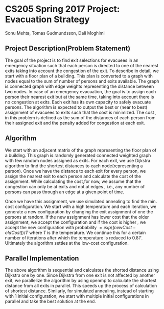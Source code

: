 # CS205 Spring 2017 Project: Evacuation Strategy

Sonu Mehta, Tomas Gudmundsson,  Dali Moghimi

## Project Description(Problem Statement)

The goal of the project is to find exit selections for evacuees in an emergency situation such that each person is directed to one of the nearest exits taking into account the congestion of the exit. To describe in detail, we start with a floor plan of a building. This plan is converted to a graph with nodes equal to the sum of number of persons and exits available. The graph is connected graph with edge weights representing the distance between two nodes. In case of an emergency evacuation, the goal is to assign each person their nearest exit but at the same time, taking into account there is no congestion at exits. Each exit has its own capacity to safely evacuate persons. The algorithm is expected to output the best or (near to best) assignment of evacuees to exits such that the cost is minimized. The cost , in this problem is defined as the sum of the distances of each person from their assigned exit and the penalty added for congestion at each exit.

## Algorithm

We start with an adjacent matrix of the graph representing the floor plan of a building. This graph is randomly generated connected weighted graph with few random nodes assigned as exits. For each exit, we use Dijkstra algorithm to find the shortest distances to each node(representing a person). Once we have the  distance to each exit for every person, we assign the nearest exit to each person and calculate the cost of the assignment. While calculating the cost,for now, we assume that the congestion can only be at exits and not at edges , i.e., any number of persons can pass through an edge at a given point of time. 

Once we have this assignment, we use simulated annealing to find the min. cost configuration. We start with a high temperature and each iteration, we generate a new configuration by changing the exit assignment of one the persons at random. If the new assignment has lower cost that the older assignment, we accept the configuration and if the cost is higher , we accept the new configuration with probability $= exp((newCost - oldCost))/T$ where $T$ is the temperature. We continue this for a certain number of iterations after which the temperature is reduced to $0.8T$. Ultimately the algorithm settles at the low-cost configuration.
## Parallel Implementation

The above algorithm is sequential and calculates the shorted distance using Dijkstra one by one. Since Dijkstra from one exit is not affected by another exit, we parallelize the algorithm by using openmp to calculate the shortest distance from all exits in parallel. This speeds up the process of calculation of shortest distance. Similarly, for simulated annealing, instead of starting with 1 initial configuration, we start with multiple initial configurations in  parallel and take the best solution at the end. 



